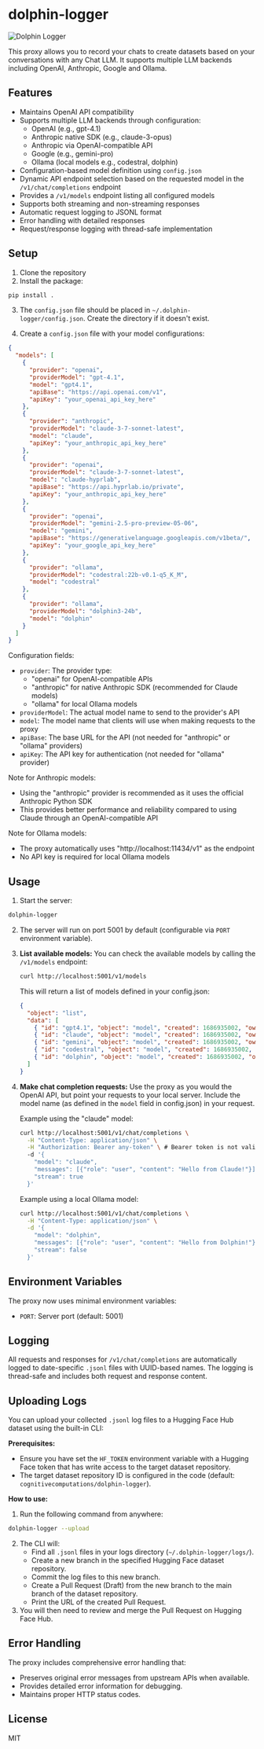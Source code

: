 # dolphin-logger

![Dolphin Logger](chat-logger.png)

This proxy allows you to record your chats to create datasets based on your conversations with any Chat LLM. It supports multiple LLM backends including OpenAI, Anthropic, Google and Ollama.

## Features

- Maintains OpenAI API compatibility
- Supports multiple LLM backends through configuration:
    - OpenAI (e.g., gpt-4.1)
    - Anthropic native SDK (e.g., claude-3-opus)
    - Anthropic via OpenAI-compatible API
    - Google (e.g., gemini-pro)
    - Ollama (local models e.g., codestral, dolphin)
- Configuration-based model definition using `config.json`
- Dynamic API endpoint selection based on the requested model in the `/v1/chat/completions` endpoint
- Provides a `/v1/models` endpoint listing all configured models
- Supports both streaming and non-streaming responses
- Automatic request logging to JSONL format
- Error handling with detailed responses
- Request/response logging with thread-safe implementation

## Setup

1. Clone the repository
2. Install the package:
```bash
pip install .
```

3.  The `config.json` file should be placed in `~/.dolphin-logger/config.json`. Create the directory if it doesn't exist.

4. Create a `config.json` file with your model configurations:
```json
{
  "models": [
    {
      "provider": "openai",
      "providerModel": "gpt-4.1",
      "model": "gpt4.1",
      "apiBase": "https://api.openai.com/v1",
      "apiKey": "your_openai_api_key_here"
    },
    {
      "provider": "anthropic",
      "providerModel": "claude-3-7-sonnet-latest",
      "model": "claude",
      "apiKey": "your_anthropic_api_key_here"
    },
    {
      "provider": "openai",
      "providerModel": "claude-3-7-sonnet-latest",
      "model": "claude-hyprlab",
      "apiBase": "https://api.hyprlab.io/private",
      "apiKey": "your_anthropic_api_key_here"
    },
    {
      "provider": "openai",
      "providerModel": "gemini-2.5-pro-preview-05-06",
      "model": "gemini",
      "apiBase": "https://generativelanguage.googleapis.com/v1beta/",
      "apiKey": "your_google_api_key_here"
    },
    {
      "provider": "ollama",
      "providerModel": "codestral:22b-v0.1-q5_K_M",
      "model": "codestral"
    },
    {
      "provider": "ollama",
      "providerModel": "dolphin3-24b",
      "model": "dolphin"
    }
  ]
}
```

Configuration fields:
- `provider`: The provider type:
  - "openai" for OpenAI-compatible APIs
  - "anthropic" for native Anthropic SDK (recommended for Claude models)
  - "ollama" for local Ollama models
- `providerModel`: The actual model name to send to the provider's API
- `model`: The model name that clients will use when making requests to the proxy
- `apiBase`: The base URL for the API (not needed for "anthropic" or "ollama" providers)
- `apiKey`: The API key for authentication (not needed for "ollama" provider)

Note for Anthropic models:
- Using the "anthropic" provider is recommended as it uses the official Anthropic Python SDK
- This provides better performance and reliability compared to using Claude through an OpenAI-compatible API

Note for Ollama models:
- The proxy automatically uses "http://localhost:11434/v1" as the endpoint
- No API key is required for local Ollama models

## Usage

1. Start the server:
```bash
dolphin-logger
```

2. The server will run on port 5001 by default (configurable via `PORT` environment variable).

3. **List available models:**
   You can check the available models by calling the `/v1/models` endpoint:
   ```bash
   curl http://localhost:5001/v1/models
   ```
   This will return a list of models defined in your config.json:
   ```json
   {
     "object": "list",
     "data": [
       { "id": "gpt4.1", "object": "model", "created": 1686935002, "owned_by": "openai", "provider": "openai", "provider_model": "gpt-4.1" },
       { "id": "claude", "object": "model", "created": 1686935002, "owned_by": "openai", "provider": "openai", "provider_model": "claude-3-7-sonnet-latest" },
       { "id": "gemini", "object": "model", "created": 1686935002, "owned_by": "openai", "provider": "openai", "provider_model": "gemini-2.5-pro-preview-05-06" },
       { "id": "codestral", "object": "model", "created": 1686935002, "owned_by": "ollama", "provider": "ollama", "provider_model": "codestral:22b-v0.1-q5_K_M" },
       { "id": "dolphin", "object": "model", "created": 1686935002, "owned_by": "ollama", "provider": "ollama", "provider_model": "dolphin3-24b" }
     ]
   }
   ```

4. **Make chat completion requests:**
   Use the proxy as you would the OpenAI API, but point your requests to your local server. Include the model name (as defined in the `model` field in config.json) in your request.

   Example using the "claude" model:
   ```bash
   curl http://localhost:5001/v1/chat/completions \
     -H "Content-Type: application/json" \
     -H "Authorization: Bearer any-token" \ # Bearer token is not validated but included for compatibility
     -d '{
       "model": "claude",
       "messages": [{"role": "user", "content": "Hello from Claude!"}],
       "stream": true
     }'
   ```

   Example using a local Ollama model:
   ```bash
   curl http://localhost:5001/v1/chat/completions \
     -H "Content-Type: application/json" \
     -d '{
       "model": "dolphin", 
       "messages": [{"role": "user", "content": "Hello from Dolphin!"}],
       "stream": false
     }'
   ```

## Environment Variables

The proxy now uses minimal environment variables:

- `PORT`: Server port (default: 5001)

## Logging

All requests and responses for `/v1/chat/completions` are automatically logged to date-specific `.jsonl` files with UUID-based names. The logging is thread-safe and includes both request and response content.

## Uploading Logs

You can upload your collected `.jsonl` log files to a Hugging Face Hub dataset using the built-in CLI:

**Prerequisites:**
- Ensure you have set the `HF_TOKEN` environment variable with a Hugging Face token that has write access to the target dataset repository.
- The target dataset repository ID is configured in the code (default: `cognitivecomputations/dolphin-logger`).

**How to use:**
1. Run the following command from anywhere:
```bash
dolphin-logger --upload
```
2. The CLI will:
    - Find all `.jsonl` files in your logs directory (`~/.dolphin-logger/logs/`).
    - Create a new branch in the specified Hugging Face dataset repository.
    - Commit the log files to this new branch.
    - Create a Pull Request (Draft) from the new branch to the main branch of the dataset repository.
    - Print the URL of the created Pull Request.
3. You will then need to review and merge the Pull Request on Hugging Face Hub.

## Error Handling

The proxy includes comprehensive error handling that:
- Preserves original error messages from upstream APIs when available.
- Provides detailed error information for debugging.
- Maintains proper HTTP status codes.

## License

MIT
